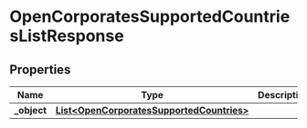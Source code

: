 

# OpenCorporatesSupportedCountriesListResponse

## Properties

Name | Type | Description | Notes
------------ | ------------- | ------------- | -------------
**_object** | [**List&lt;OpenCorporatesSupportedCountries&gt;**](OpenCorporatesSupportedCountries.md) |  |  [optional]



